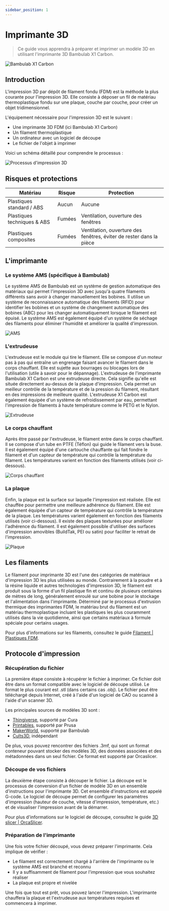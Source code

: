 ```yaml
---
sidebar_position: 1
---
```


# Imprimante 3D

> Ce guide vous apprendra à préparer et imprimer un modèle 3D en utilisant l'imprimante 3D Bambulab X1 Carbon.

![Bambulab X1 Carbon](/assets/bambulab-1.png)

## Introduction

L'impression 3D par dépôt de filament fondu (FDM) est la méthode la plus courante pour l'impression 3D. Elle consiste à déposer un fil de matériau thermoplastique fondu sur une plaque, couche par couche, pour créer un objet tridimensionnel.

L'équipement nécessaire pour l'impression 3D est le suivant :

- Une imprimante 3D FDM (ici Bambulab X1 Carbon)
- Un filament thermoplastique
- Un ordinateur avec un logiciel de découpe
- Le fichier de l'objet à imprimer

Voici un schéma détaillé pour comprendre le processus :

![Processus d'impression 3D](/assets/bambulab-6.png)

## Risques et protections

| Matériau                    | Risque | Protection                                                          |
| --------------------------- | ------ | ------------------------------------------------------------------- |
| Plastiques standard / ABS   | Aucun  | Aucune                                                              |
| Plastiques techniques & ABS | Fumées | Ventilation, ouverture des fenêtres                                 |
| Plastiques composites       | Fumées | Ventilation, ouverture des fenêtres, éviter de rester dans la pièce |

## L'imprimante

### Le système AMS (spécifique à Bambulab)

Le système AMS de Bambulab est un système de gestion automatique des matériaux qui permet l'impression 3D avec jusqu'à quatre filaments différents sans avoir à changer manuellement les bobines. Il utilise un système de reconnaissance automatique des filaments (RFID) pour identifier les bobines et un système de changement automatique des bobines (ABC) pour les changer automatiquement lorsque le filament est épuisé. Le système AMS est également équipé d'un système de séchage des filaments pour éliminer l'humidité et améliorer la qualité d'impression.

![AMS](/assets/bambulab-2.png)

### L'extrudeuse

L'extrudeuse est le module qui tire le filament. Elle se compose d'un moteur pas à pas qui entraîne un engrenage faisant avancer le filament dans le corps chauffant. Elle est sujette aux bourrages ou blocages lors de l'utilisation (utile à savoir pour le dépannage).
L'extrudeuse de l'imprimante Bambulab X1 Carbon est une extrudeuse directe. Cela signifie qu'elle est située directement au-dessus de la plaque d'impression. Cela permet un meilleur contrôle de la température et de la pression du filament, résultant en des impressions de meilleure qualité. L'extrudeuse X1 Carbon est également équipée d'un système de refroidissement par eau, permettant l'impression de filaments à haute température comme le PETG et le Nylon.

![Extrudeuse](/assets/bambulab-3.png)

### Le corps chauffant

Après être passé par l'extrudeuse, le filament entre dans le corps chauffant. Il se compose d'un tube en PTFE (Téflon) qui guide le filament vers la buse. Il est également équipé d'une cartouche chauffante qui fait fondre le filament et d'un capteur de température qui contrôle la température du filament. Les températures varient en fonction des filaments utilisés (voir ci-dessous).

![Corps chauffant](/assets/bambulab-4.png)

### La plaque

Enfin, la plaque est la surface sur laquelle l'impression est réalisée. Elle est chauffée pour permettre une meilleure adhérence du filament. Elle est également équipée d'un capteur de température qui contrôle la température de la plaque. Les températures varient également en fonction des filaments utilisés (voir ci-dessous). Il existe des plaques texturées pour améliorer l'adhérence du filament. Il est également possible d'utiliser des surfaces d'impression amovibles (BuildTak, PEI ou satin) pour faciliter le retrait de l'impression.

![Plaque](/assets/bambulab-5.png)

## Les filaments

Le filament pour imprimante 3D est l'une des catégories de matériaux d'impression 3D les plus utilisées au monde. Contrairement à la poudre et à la résine liquide et autres technologies d'impression 3D, le filament est produit sous la forme d'un fil plastique fin et continu de plusieurs centaines de mètres de long, généralement enroulé sur une bobine pour le stockage et l'alimentation dans l'imprimante. Déterminé par le processus d'extrusion thermique des imprimantes FDM, le matériau brut du filament est un matériau thermoplastique incluant les plastiques les plus couramment utilisés dans la vie quotidienne, ainsi que certains matériaux à formule spéciale pour certains usages.

Pour plus d'informations sur les filaments, consultez le guide [Filament | Plastiques FDM](/docs/tutorials/filament).

## Protocole d'impression

### Récupération du fichier

La première étape consiste à récupérer le fichier à imprimer. Ce fichier doit être dans un format compatible avec le logiciel de découpe utilisé. Le format le plus courant est .stl (dans certains cas .obj). Le fichier peut être téléchargé depuis Internet, créé à l'aide d'un logiciel de CAO ou scanné à l'aide d'un scanner 3D.

Les principales sources de modèles 3D sont :

- [Thingiverse](https://www.thingiverse.com/), supporté par Cura
- [Printables](https://www.prusaprinters.org/prints), supporté par Prusa
- [MakerWorld](https://www.makerworld.com/), supporté par Bambulab
- [Cults3D](https://cults3d.com/), indépendant

De plus, vous pouvez rencontrer des fichiers .3mf, qui sont un format conteneur pouvant stocker des modèles 3D, des données associées et des métadonnées dans un seul fichier. Ce format est supporté par Orcaslicer.

### Découpe de vos fichiers

La deuxième étape consiste à découper le fichier. La découpe est le processus de conversion d'un fichier de modèle 3D en un ensemble d'instructions pour l'imprimante 3D. Cet ensemble d'instructions est appelé G-code. Le logiciel de découpe permet de configurer les paramètres d'impression (hauteur de couche, vitesse d'impression, température, etc.) et de visualiser l'impression avant de la démarrer.

Pour plus d'informations sur le logiciel de découpe, consultez le guide [3D slicer | OrcaSlicer](/docs/tutorials/orcaslicer).

### Préparation de l'imprimante

Une fois votre fichier découpé, vous devez préparer l'imprimante. Cela implique de vérifier :

- Le filament est correctement chargé à l'arrière de l'imprimante ou le système AMS est branché et reconnu
- Il y a suffisamment de filament pour l'impression que vous souhaitez réaliser
- La plaque est propre et nivelée

Une fois que tout est prêt, vous pouvez lancer l'impression. L'imprimante chauffera la plaque et l'extrudeuse aux températures requises et commencera à imprimer.
